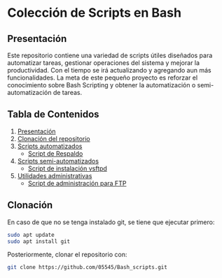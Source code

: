 # Colección de Scripts en Bash

## Presentación
Este repositorio contiene una variedad de scripts útiles diseñados para automatizar tareas, gestionar operaciones del sistema y mejorar la productividad. Con el tiempo se irá actualizando y agregando aun más funcionalidades. La meta de este pequeño proyecto es reforzar el conocimiento sobre Bash Scripting y obtener la automatización o semi-automatización de tareas.

## Tabla de Contenidos
1. [Presentación](#presentación)
2. [Clonación del repositorio](#clonación)
3. [Scripts automatizados](automatizados/)
   - [Script de Respaldo](#script-de-respaldo)
4. [Scripts semi-automatizados](semi-automatizados/)
   - [Script de instalación vsftpd](semi-automatizados/script_ftp.bash)
6. [Utilidades administrativas](utilidades/)
   - [Script de administración para FTP](utilidades/script_adminFTP.bash)

## Clonación
En caso de que no se tenga instalado git, se tiene que ejecutar primero:
```sh
sudo apt update
sudo apt install git
```
Posteriormente, clonar el repositorio con:
```sh
git clone https://github.com/05545/Bash_scripts.git
```


